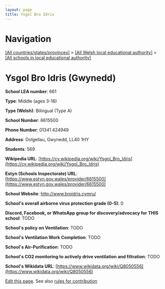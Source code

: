 ```yaml
---
layout: page
title: Ysgol Bro Idris
---
```

# Navigation

[[All countries/states/provinces]](../../..) > [[All Welsh local educational authority]](../..) > [[All schools in local educational authority]](..)

# Ysgol Bro Idris (Gwynedd)

**School LEA number**: 661

**Type**: Middle (ages 3-16)

**Type (Welsh)**: Bilingual (Type A)

**School Number**: 6615500

**Phone Number**: 01341 424949

**Address**: Dolgellau, Gwynedd, LL40 1HY

**Students**: 569

**Wikipedia URL**: [https://cy.wikipedia.org/wiki/Ysgol_Bro_Idris](https://cy.wikipedia.org/wiki/Ysgol_Bro_Idris)

**Estyn (Schools Inspectorate) URL**: [https://www.estyn.gov.wales/provider/6615500](https://www.estyn.gov.wales/provider/6615500)

**School Website**: http://www.broidris.cymru/

**School's overall airborne virus protection grade (0-5)**: 0

**Discord, Facebook, or WhatsApp group for discovery/advocacy for THIS school**: TODO

**School's policy on Ventilation**: TODO

**School's Ventilation Work Completion**: TODO

**School's Air-Purification**: TODO

**School's CO2 monitoring to actively drive ventilation and filtration**: TODO

**School's Wikidata URL**: [https://www.wikidata.org/wiki/Q8050556](https://www.wikidata.org/wiki/Q8050556)




[Edit this page](https://github.com/VentilationProject/Wales/edit/prif/./Gwynedd/Ysgol_Bro_Idris.md). See also [rules for contribution](../../../contribution-rules/)